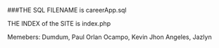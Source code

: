 ###THE SQL FILENAME is careerApp.sql

THE INDEX of the SITE is index.php

Memebers:
Dumdum, Paul Orlan
Ocampo, Kevin Jhon
Angeles, Jazlyn